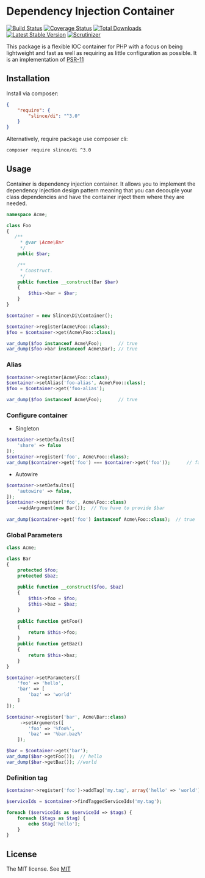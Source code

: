 ﻿# Dependency Injection Container

[![Build Status](https://img.shields.io/travis/slince/di/master.svg?style=flat-square)](https://travis-ci.org/slince/di)
[![Coverage Status](https://img.shields.io/codecov/c/github/slince/di.svg?style=flat-square)](https://codecov.io/github/slince/di)
[![Total Downloads](https://img.shields.io/packagist/dt/slince/di.svg?style=flat-square)](https://packagist.org/packages/slince/di)
[![Latest Stable Version](https://img.shields.io/packagist/v/slince/di.svg?style=flat-square&label=stable)](https://packagist.org/packages/slince/di)
[![Scrutinizer](https://img.shields.io/scrutinizer/g/slince/di.svg?style=flat-square)](https://scrutinizer-ci.com/g/slince/di/?branch=master)

This package is a flexible IOC container for PHP with a focus on being lightweight and fast as well as requiring as little 
configuration as possible. It is an implementation of [PSR-11](https://github.com/container-interop/fig-standards/blob/master/proposed/container.md)

## Installation

Install via composer:

```json
{
    "require": {
        "slince/di": "^3.0"
    }
}
```

Alternatively, require package use composer cli:

```bash
composer require slince/di ^3.0
```

## Usage

Container is dependency injection container. It allows you to implement the dependency injection design pattern meaning that you can decouple your class dependencies and have the container inject them where they are needed.

```php
namespace Acme;

class Foo
{
   /**
     * @var \Acme\Bar
     */
    public $bar;

    /**
     * Construct.
     */
    public function __construct(Bar $bar)
    {
        $this->bar = $bar;
    }
}

$container = new Slince\Di\Container();

$container->register(Acme\Foo::class);
$foo = $container->get(Acme\Foo::class);

var_dump($foo instanceof Acme\Foo);      // true
var_dump($foo->bar instanceof Acme\Bar); // true
```

### Alias

```php
$container->register(Acme\Foo::class);
$container->setAlias('foo-alias', Acme\Foo::class);
$foo = $container->get('foo-alias');

var_dump($foo instanceof Acme\Foo);      // true
```

### Configure container 

- Singleton

```php
$container->setDefaults([
    'share' => false
]);
$container->register('foo', Acme\Foo::class);
var_dump($container->get('foo') === $container->get('foo'));      // false
```

- Autowire

```php
$container->setDefaults([
    'autowire' => false,
]);
$container->register('foo', Acme\Foo::class)
    ->addArgument(new Bar());  // You have to provide $bar
    
var_dump($container->get('foo') instanceof Acme\Foo::class);  // true
```

### Global Parameters

```php
class Acme;

class Bar
{
    protected $foo;
    protected $baz;
    
    public function __construct($foo, $baz)
    {
        $this->foo = $foo;
        $this->baz = $baz;
    }
    
    public function getFoo()
    {
        return $this->foo;
    }
    public function getBaz()
    {
        return $this->baz;
    }
}

$container->setParameters([
    'foo' => 'hello',
    'bar' => [
        'baz' => 'world'
    ]
]);

$container->register('bar', Acme\Bar::class)
     ->setArguments([
        'foo' => '%foo%',
        'baz' => '%bar.baz%'
    ]);

$bar = $container->get('bar');
var_dump($bar->getFoo());  // hello
var_dump($bar->getBaz()); //world
```

### Definition tag

```php
$container->register('foo')->addTag('my.tag', array('hello' => 'world'));

$serviceIds = $container->findTaggedServiceIds('my.tag');

foreach ($serviceIds as $serviceId => $tags) {
    foreach ($tags as $tag) {
        echo $tag['hello'];
    }
}
```
## License
 
The MIT license. See [MIT](https://opensource.org/licenses/MIT)